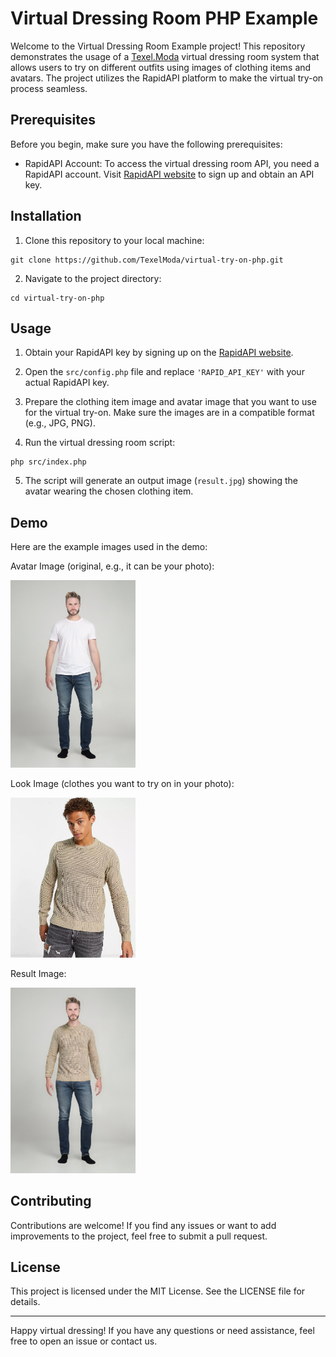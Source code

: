 # Virtual Dressing Room PHP Example

Welcome to the Virtual Dressing Room Example project! This repository demonstrates the usage of a [Texel.Moda](https://texelmoda.com/) virtual dressing room system that allows users to try on different outfits using images of clothing items and avatars. The project utilizes the RapidAPI platform to make the virtual try-on process seamless.

## Prerequisites

Before you begin, make sure you have the following prerequisites:

- RapidAPI Account: To access the virtual dressing room API, you need a RapidAPI account. Visit [RapidAPI website](https://rapidapi.com/texel-inc-texel-inc-default/api/texel-virtual-try-on) to sign up and obtain an API key.

## Installation

1. Clone this repository to your local machine:

```
git clone https://github.com/TexelModa/virtual-try-on-php.git
```

2. Navigate to the project directory:

```
cd virtual-try-on-php
```

## Usage

1. Obtain your RapidAPI key by signing up on the [RapidAPI website](https://rapidapi.com/texel-inc-texel-inc-default/api/texel-virtual-try-on).

2. Open the `src/config.php` file and replace `'RAPID_API_KEY'` with your actual RapidAPI key.

3. Prepare the clothing item image and avatar image that you want to use for the virtual try-on. Make sure the images are in a compatible format (e.g., JPG, PNG).

4. Run the virtual dressing room script:

```
php src/index.php
```

5. The script will generate an output image (`result.jpg`) showing the avatar wearing the chosen clothing item.

## Demo

Here are the example images used in the demo:

Avatar Image (original, e.g., it can be your photo): 

<img src="resources/avatar.jpg" width="200">

Look Image (clothes you want to try on in your photo):

<img src="resources/look.jpg" width="200">

Result Image: 

<img src="resources/result.jpg" width="200">

## Contributing

Contributions are welcome! If you find any issues or want to add improvements to the project, feel free to submit a pull request.

## License

This project is licensed under the MIT License. See the LICENSE file for details.

---

Happy virtual dressing! If you have any questions or need assistance, feel free to open an issue or contact us.
